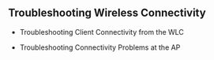 ## Troubleshooting Wireless Connectivity

- Troubleshooting Client Connectivity from the WLC

- Troubleshooting Connectivity Problems at the AP

